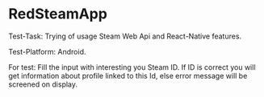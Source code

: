 # RedSteamApp

Test-Task: Trying of usage Steam Web Api and React-Native features.

Test-Platform: Android.

For test: Fill the input with interesting you Steam ID. If ID is correct you will get information about profile linked to this Id, else error message will be screened on display.
